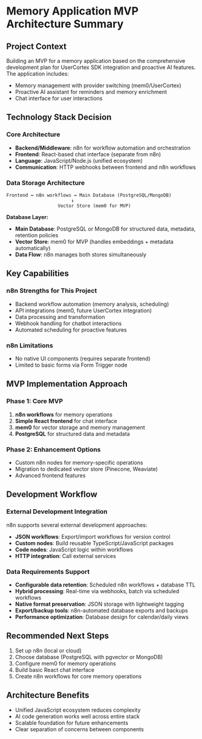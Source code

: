# Memory Application MVP Architecture Summary

## Project Context
Building an MVP for a memory application based on the comprehensive development plan for UserCortex SDK integration and proactive AI features. The application includes:
- Memory management with provider switching (mem0/UserCortex)
- Proactive AI assistant for reminders and memory enrichment
- Chat interface for user interactions

## Technology Stack Decision

### Core Architecture
- **Backend/Middleware**: n8n for workflow automation and orchestration
- **Frontend**: React-based chat interface (separate from n8n)
- **Language**: JavaScript/Node.js (unified ecosystem)
- **Communication**: HTTP webhooks between frontend and n8n workflows

### Data Storage Architecture
```
Frontend ↔ n8n workflows ↔ Main Database (PostgreSQL/MongoDB)
                        ↕
                   Vector Store (mem0 for MVP)
```

**Database Layer:**
- **Main Database**: PostgreSQL or MongoDB for structured data, metadata, retention policies
- **Vector Store**: mem0 for MVP (handles embeddings + metadata automatically)
- **Data Flow**: n8n manages both stores simultaneously

## Key Capabilities

### n8n Strengths for This Project
- Backend workflow automation (memory analysis, scheduling)
- API integrations (mem0, future UserCortex integration)
- Data processing and transformation
- Webhook handling for chatbot interactions
- Automated scheduling for proactive features

### n8n Limitations
- No native UI components (requires separate frontend)
- Limited to basic forms via Form Trigger node

## MVP Implementation Approach

### Phase 1: Core MVP
1. **n8n workflows** for memory operations
2. **Simple React frontend** for chat interface
3. **mem0** for vector storage and memory management
4. **PostgreSQL** for structured data and metadata

### Phase 2: Enhancement Options
- Custom n8n nodes for memory-specific operations
- Migration to dedicated vector store (Pinecone, Weaviate)
- Advanced frontend features

## Development Workflow

### External Development Integration
n8n supports several external development approaches:
- **JSON workflows**: Export/import workflows for version control
- **Custom nodes**: Build reusable TypeScript/JavaScript packages
- **Code nodes**: JavaScript logic within workflows
- **HTTP integration**: Call external services

### Data Requirements Support
- **Configurable data retention**: Scheduled n8n workflows + database TTL
- **Hybrid processing**: Real-time via webhooks, batch via scheduled workflows
- **Native format preservation**: JSON storage with lightweight tagging
- **Export/backup tools**: n8n-automated database exports and backups
- **Performance optimization**: Database design for calendar/daily views

## Recommended Next Steps
1. Set up n8n (local or cloud)
2. Choose database (PostgreSQL with pgvector or MongoDB)
3. Configure mem0 for memory operations
4. Build basic React chat interface
5. Create n8n workflows for core memory operations

## Architecture Benefits
- Unified JavaScript ecosystem reduces complexity
- AI code generation works well across entire stack
- Scalable foundation for future enhancements
- Clear separation of concerns between components